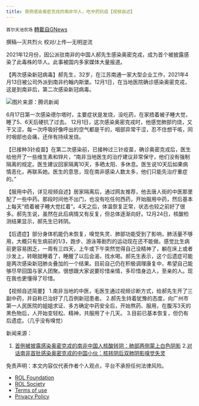 ```yaml
---
title: 首例感染奥密克戎的南非华人，吃中药抗疫【视频自述】
---
```

`首尔天池农场` [轉載自GNews](https://gnews.org/zh-hans/1969919/)

撰稿—灭共烈火
校对/上传—无明逆流

2021年12月份，因公派驻南非的中国人郝先生感染奥密克戎，成为首个被披露感染了此毒株的华人。此事被国内多家媒体大量报道。

【两次感染新冠病毒】郝先生，32岁，在江苏南通一家大型企业工作，2021年4月13日被公司外派到南非约翰内斯堡。12月1日，在当地医院确诊感染奥密克戎，这是到南非后，第二次感染新冠病毒。

![](https://assets.gnews.org/wp-content/uploads/2022/02/Wh3.12-PM.jpeg)图片来源：腾讯新闻

6月17日第一次感染德尔塔时，主要症状是发烧，没吃药，在家捂着被子睡大觉，睡了5、6天后硬抗了过去。
12月1日，这次感染奥密克戎时，他感觉肺部灼烧，又干又涩，每一次呼吸好像呼出的空气都是干的，咽部异常干涩，忍不住想干咳，同时咽部也会痛，还伴有持续发烧。

【已接种3针疫苗】在第二次感染前，已接种过三针疫苗，确诊奥密克戎后，医生给他开了一些维生素和锌片，“南非当地医生的治疗建议非常保守，他们没有强制隔离的规定。医生建议回家隔离10天，多晒太阳、多休息。医生说10天后如果病情恶化，再联系她。医生的意思，现在南非感染人数太多，他们只能先治疗重症的。”

【服用中药，详见视频自述】居家隔离后，通过网友推荐，他去唐人街的中医那里配了一些中药。那段时间他不出门，也没有吃任何西药，开始服用中药，然后基本上每天“捂着被子睡大觉扛着”。4天之后，体温恢复正常，状态也较之前好了很多。郝先生说，虽然在此后病情又有反复，但总体逐渐向好。12月24日，核酸检测结果显示，郝先生已转阴。

【后遗症】部分身体机能仍未恢复，嗅觉失灵、肺部功能受到了影响，肺活量不够用，大概只有生病前的1/3，跑步、游泳等剧烈的运动现在还不能做。感觉比生病前更容易困乏，一周有三四天，上午或下午突然觉得自己没精神了，躺在床上或者沙发上，转眼就睡着了，睡醒了以后会渴，找水喝。郝先生表示，这个后遗症可能是两次感染新冠肺炎叠加的一个结果。目前自己仍在积极调理康复中，希望自己能够尽早回国与家人团聚。很想跟大家说要珍惜亲情，多珍惜身边人，至亲的人。现在我也更懂得了珍惜。

【视频自述简要】
1.南非当地的中医，毛医生通过视频诊断方式，给郝先生开了三副中药，并自称已治好了几百例新冠患者。
2.郝先生持着犹豫的态度，向广州市第一人民医院的姐姐求证、多方确定中药安全后，开始熬药、服用，在腹泻3天的黑色物后，人开始变轻松、精神，共服用了十几天。
3.目前已基本恢复，但仍有后遗症。（几乎没有嗅觉）

新闻来源：
1. [首例被披露感染奥密克戎的南非中国人核酸转阴：肺部两侧蒙上白色阴影](https://m.sohu.com/a/514319333_116237)
2.[对话南非首批感染奥密克戎的中国小伙：核转阴后双肺阴影嗅觉失灵](https://baijiahao.baidu.com/s?id=1721805162275509967&amp;wfr=spider&amp;for=pc&amp;searchword=%E5%8D%97%E9%9D%9E%20%E5%A5%A5%E5%AF%86%E5%85%8B%E6%88%8E%20%E5%A4%A7%E8%B1%A1%E6%96%B0%E9%97%BB)

 

免责声明：本文内容仅代表作者个人观点，平台不承担任何法律风险。

- [ROL Foundation](https://rolfoundation.org/)
- [ROL Society](https://rolsociety.org/)
- [Terms of use](https://gnews.org/terms-of-use-3/)
- [Privacy Policy](https://gnews.org/privacy-policy/)
